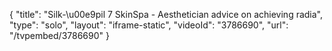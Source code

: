{
    "title": "Silk-\u00e9pil 7 SkinSpa - Aesthetician advice on achieving radia",
    "type": "solo",
    "layout": "iframe-static",
    "videoId": "3786690",
    "url": "\/tvpembed\/3786690"
}